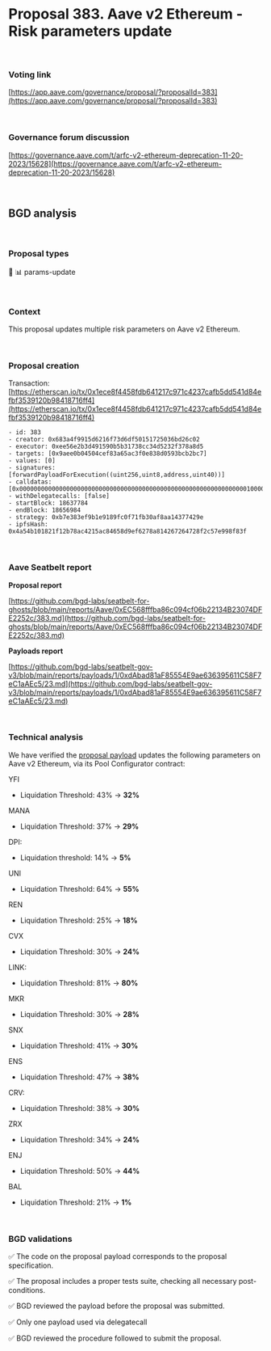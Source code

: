 # Proposal 383. Aave v2 Ethereum - Risk parameters update

<br>

### Voting link

[https://app.aave.com/governance/proposal/?proposalId=383](https://app.aave.com/governance/proposal/?proposalId=383)

<br>

### Governance forum discussion

[https://governance.aave.com/t/arfc-v2-ethereum-deprecation-11-20-2023/15628](https://governance.aave.com/t/arfc-v2-ethereum-deprecation-11-20-2023/15628)

<br>

## BGD analysis

<br>

### Proposal types

:wrench: :bar_chart: params-update

<br>

### Context

This proposal updates multiple risk parameters on Aave v2 Ethereum.

<br>

### Proposal creation

Transaction: [https://etherscan.io/tx/0x1ece8f4458fdb641217c971c4237cafb5dd541d84efbf3539120b98418716ff4](https://etherscan.io/tx/0x1ece8f4458fdb641217c971c4237cafb5dd541d84efbf3539120b98418716ff4)

```
- id: 383
- creator: 0x683a4f9915d6216f73d6df50151725036bd26c02
- executor: 0xee56e2b3d491590b5b31738cc34d5232f378a8d5
- targets: [0x9aee0b04504cef83a65ac3f0e838d0593bcb2bc7]
- values: [0]
- signatures: [forwardPayloadForExecution((uint256,uint8,address,uint40))]
- calldatas: [0x00000000000000000000000000000000000000000000000000000000000000010000000000000000000000000000000000000000000000000000000000000001000000000000000000000000dabad81af85554e9ae636395611c58f7ec1aaec50000000000000000000000000000000000000000000000000000000000000017]
- withDelegatecalls: [false]
- startBlock: 18637784
- endBlock: 18656984
- strategy: 0xb7e383ef9b1e9189fc0f71fb30af8aa14377429e
- ipfsHash: 0x4a54b101821f12b78ac4215ac84658d9ef6278a814267264728f2c57e998f83f
```

<br>

### Aave Seatbelt report

**Proposal report**

[https://github.com/bgd-labs/seatbelt-for-ghosts/blob/main/reports/Aave/0xEC568fffba86c094cf06b22134B23074DFE2252c/383.md](https://github.com/bgd-labs/seatbelt-for-ghosts/blob/main/reports/Aave/0xEC568fffba86c094cf06b22134B23074DFE2252c/383.md)

**Payloads report**

[https://github.com/bgd-labs/seatbelt-gov-v3/blob/main/reports/payloads/1/0xdAbad81aF85554E9ae636395611C58F7eC1aAEc5/23.md](https://github.com/bgd-labs/seatbelt-gov-v3/blob/main/reports/payloads/1/0xdAbad81aF85554E9ae636395611C58F7eC1aAEc5/23.md)



<br>

### Technical analysis

We have verified the [proposal payload](https://etherscan.io/address/0x47a200a4805297c396aE73FFD52044D1Edb261bA#code#F1#L13) updates the following parameters on Aave v2 Ethereum, via its Pool Configurator contract:

YFI
- Liquidation Threshold: 43% -> **32%**

MANA
- Liquidation Threshold: 37% -> **29%**

DPI:
- Liquidation threshold: 14% -> **5%**

UNI
- Liquidation Threshold: 64% -> **55%**

REN
- Liquidation Threshold: 25% -> **18%**

CVX
- Liquidation Threshold: 30% -> **24%**

LINK:
- Liquidation Threshold: 81% -> **80%**

MKR
- Liquidation Threshold: 30% -> **28%**

SNX
- Liquidation Threshold: 41% -> **30%**

ENS
- Liquidation Threshold: 47% -> **38%**

CRV:
- Liquidation Threshold: 38% -> **30%**

ZRX
- Liquidation Threshold: 34% -> **24%**

ENJ
- Liquidation Threshold: 50% -> **44%**

BAL
- Liquidation Threshold: 21% -> **1%**

<br>

### BGD validations

:white_check_mark: The code on the proposal payload corresponds to the proposal specification.

:white_check_mark: The proposal includes a proper tests suite, checking all necessary post-conditions.

:white_check_mark: BGD reviewed the payload before the proposal was submitted.

:white_check_mark: Only one payload used via delegatecall

:white_check_mark: BGD reviewed the procedure followed to submit the proposal.
